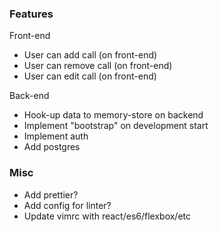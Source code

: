 ### Features
Front-end
* User can add call (on front-end)
* User can remove call (on front-end)
* User can edit call (on front-end)

Back-end
* Hook-up data to memory-store on backend
* Implement "bootstrap" on development start
* Implement auth
* Add postgres

### Misc
* Add prettier?
* Add config for linter?
* Update vimrc with react/es6/flexbox/etc

